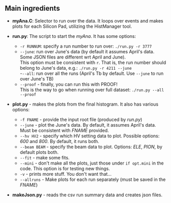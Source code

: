 ## Main ingredients

* **myAna.C**: Selector to run over the data. It loops over events
and makes plots for each Silicon Pad, utilizing the HistManager tool.

* **run.py**: The script to start the *myAna*. It has some options:
  - ```-r RUNNUM```: specify a run number to run over: ```./run.py -r 3777```  
  - ```--june```: run over June's data (by default it assumes April's
data. Some JSON files are different wrt April and June).  
This option must be consistent with ```r```. That is, the run number
should belong to June's data, e.g.: ```./run.py -r 4211 --june```  
  -```--all```: run over all the runs (April's Tb by default. Use
```--june``` to run over June's TB)  
  - ```--proof``` - finally, you can run this with PROOF!  
This is the way to go when running over full dataset: ```./run.py --all --proof```  

* **plot.py** - makes the plots from the final histogram. It also has various options:
  * ```-f FNAME``` - provide the input root file (produced by *run.py*)  
  * ```--june```   - plot the June's data. By default, it assumes April's data. Must be consistent with *FNAME* provided.
  * ```--hv HV2``` - specify which HV setting data to plot. Possible options: *600* and *800*. By default, it runs both.
  * ```--beam BEAM``` - specify the beam data to plot. Options: *ELE*, *PION*, by default plots both.
  * ```--fit```   - make some fits.
  * ```--mini``` - don't make all the plots, just those under ```if opt.mini``` in the code. This option is for testing new things.
  * ```-v```   - prints more stuff. You don't want that...  
  * ```--allruns```   - Make plots for each run separately (must be saved in the *FNAME*)  

* **makeJson.py** - reads the csv run summary data and creates json
  files.

